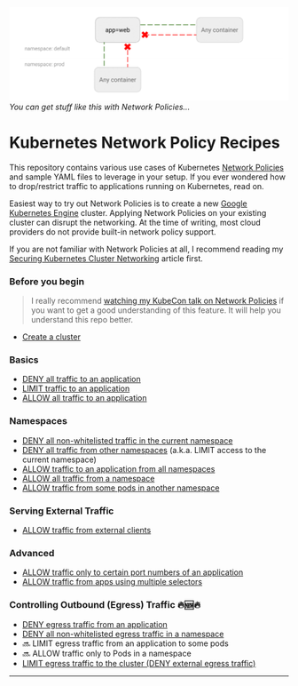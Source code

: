 ![You can get stuff like this](img/1.gif)
_You can get stuff like this with Network Policies..._

# Kubernetes Network Policy Recipes

This repository contains various use cases of Kubernetes
[Network Policies](https://kubernetes.io/docs/concepts/services-networking/network-policies/)
and sample YAML files to leverage in your setup. If you ever wondered
how to drop/restrict traffic to applications running on Kubernetes, read on.

Easiest way to try out Network Policies is to create a new [Google Kubernetes
Engine](https://cloud.google.com/kubernetes-engine) cluster. Applying Network
Policies on your existing cluster can disrupt the networking. At the time of
writing, most cloud providers do not provide built-in network policy support.

If you are not familiar with Network Policies at all, I recommend reading my
[Securing Kubernetes Cluster Networking](https://ahmet.im/blog/kubernetes-network-policy/)
article first.

### Before you begin

> I really recommend [watching my KubeCon talk on Network
Policies](https://www.youtube.com/watch?v=3gGpMmYeEO8) if you want to get a
good understanding of this feature. It will help you understand this repo
better.

- [Create a cluster](00-create-cluster.md)

### Basics

- [DENY all traffic to an application](01-deny-all-traffic-to-an-application.md)
- [LIMIT traffic to an application](02-limit-traffic-to-an-application.md)
- [ALLOW all traffic to an application](02a-allow-all-traffic-to-an-application.md)

### Namespaces

- [DENY all non-whitelisted traffic in the current namespace](03-deny-all-non-whitelisted-traffic-in-the-namespace.md)
- [DENY all traffic from other namespaces](04-deny-traffic-from-other-namespaces.md) (a.k.a. LIMIT access to the current namespace)
- [ALLOW traffic to an application from all namespaces](05-allow-traffic-from-all-namespaces.md)
- [ALLOW all traffic from a namespace](06-allow-traffic-from-a-namespace.md)
- [ALLOW traffic from some pods in another namespace](07-allow-traffic-from-some-pods-in-another-namespace.md)

### Serving External Traffic

- [ALLOW traffic from external clients](08-allow-external-traffic.md)

### Advanced

- [ALLOW traffic only to certain port numbers of an application](09-allow-traffic-only-to-a-port.md)
- [ALLOW traffic from apps using multiple selectors](10-allowing-traffic-with-multiple-selectors.md)

### Controlling Outbound (Egress) Traffic 🔥🆕🔥

- [DENY egress traffic from an application](11-deny-egress-traffic-from-an-application.md)
- [DENY all non-whitelisted egress traffic in a namespace](12-deny-all-non-whitelisted-traffic-from-the-namespace.md)
- 🔜 LIMIT egress traffic from an application to some pods
- 🔜 ALLOW traffic only to Pods in a namespace
- [LIMIT egress traffic to the cluster (DENY external egress traffic)](14-deny-external-egress-traffic.md)

-----